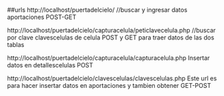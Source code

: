 ##urls
http://localhost/puertadelcielo/
//buscar y ingresar datos aportaciones POST-GET 

http://localhost/puertadelcielo/capturacelula/peticlavecelula.php
//buscar por clave clavescelulas de celula POST y GET  para traer datos 
de las dos tablas


http://localhost/puertadelcielo/capturacelula/capturacelula.php
Insertar datos en detallescelulas POST


http://localhost/puertadelcielo/clavescelulas/clavescelulas.php
Este url es para hacer insertar datos en aportaciones y tambien obtener
GET-POST
